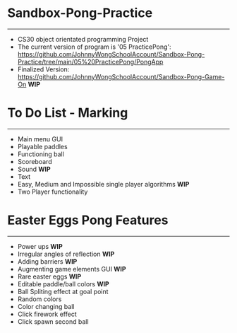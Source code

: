 # Sandbox-Pong-Practice
---
 - CS30 object orientated programming Project
 - The current version of program is '05 PracticePong': https://github.com/JohnnyWongSchoolAccount/Sandbox-Pong-Practice/tree/main/05%20PracticePong/PongApp
 - Finalized Version: https://github.com/JohnnyWongSchoolAccount/Sandbox-Pong-Game-On **WIP**

# To Do List - Marking
---
 - Main menu GUI
 - Playable paddles
 - Functioning ball
 - Scoreboard
 - Sound **WIP**
 - Text
 - Easy, Medium and Impossible single player algorithms **WIP**
 - Two Player functionality
# Easter Eggs Pong Features
 ---
 - Power ups **WIP**
 - Irregular angles of reflection **WIP**
 - Adding barriers **WIP**
 - Augmenting game elements GUI **WIP**
 - Rare easter eggs **WIP**
 - Editable paddle/ball colors **WIP**
 - Ball Spliting effect at goal point
 - Random colors
 - Color changing ball
 - Click firework effect
 - Click spawn second ball
